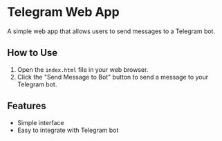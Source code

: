 # Telegram Web App

A simple web app that allows users to send messages to a Telegram bot.

## How to Use

1. Open the `index.html` file in your web browser.
2. Click the "Send Message to Bot" button to send a message to your Telegram bot.

## Features

- Simple interface
- Easy to integrate with Telegram bot
